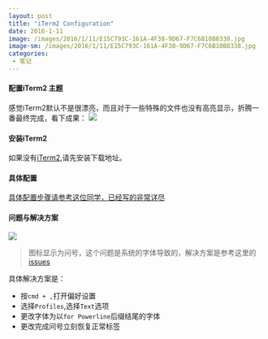 ```yaml
---
layout: post
title: "iTerm2 Configuration"
date: 2016-1-11
image: /images/2016/1/11/E15C793C-161A-4F38-9D67-F7C6B10B8338.jpg
image-sm: /images/2016/1/11/E15C793C-161A-4F38-9D67-F7C6B10B8338.jpg
categories:
 - 笔记
---
```


#### 配置iTerm2 主题

感觉iTerm2默认不是很漂亮，而且对于一些特殊的文件也没有高亮显示，折腾一番最终完成，看下成果：
![][1]

#### 安装iTerm2
如果没有[iTerm2](http://iterm2.com/),请先安装下载地址。

#### 具体配置

[具体配置步骤请参考这位同学，已经写的非常详尽](https://laoshuterry.gitbooks.io/mac_os_setup_guide/content/4_ZshConfig.html)

#### 问题与解决方案

![][2]

> 图标显示为问号，这个问题是系统的字体导致的，解决方案是参考这里的[issues](https://github.com/robbyrussell/oh-my-zsh/issues/4756#event-508955141)

具体解决方案是：

* 按`cmd + ,`打开偏好设置
* 选择`Profiles`,选择`Text`选项
* 更改字体为以`for Powerline`后缀结尾的字体
* 更改完成问号立刻恢复正常标签

[1]:/images/2016/1/11/E15C793C-161A-4F38-9D67-F7C6B10B8338.jpg
[2]:/images/2016/1/11/5AA27942-AF82-4CB4-961C-191DB36F1C50.png
